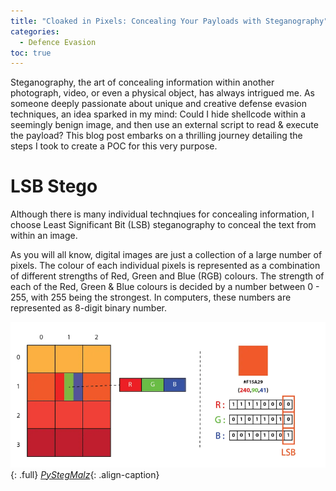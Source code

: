 ```yaml
---
title: "Cloaked in Pixels: Concealing Your Payloads with Steganography"
categories:
  - Defence Evasion
toc: true
---
```


Steganography, the art of concealing information within another photograph, video, or even a physical object, has always intrigued me. As someone deeply passionate about unique and creative defense evasion techniques, an idea sparked in my mind: Could I hide shellcode within a seemingly benign image, and then use an external script to read & execute the payload? This blog post embarks on a thrilling journey detailing the steps I took to create a POC for this very purpose.

# LSB Stego

Although there is many individual technqiues for concealing information, I choose Least Significant Bit (LSB) steganography to conceal the text from within an image. 

As you will all know, digital images are just a collection of a large number of pixels. The colour of each individual pixels is represented as a combination of different strengths of Red, Green and Blue (RGB) colours. The strength of each of the Red, Green & Blue colours is decided by a number between 0 - 255, with 255 being the strongest. In computers, these numbers are represented as 8-digit binary number.

[![1](/assets/images/PyStegMalz/1.png)](/assets/images/PyStegMalz/1.png){: .full}
[_PyStegMalz_](#https://medium.com/swlh/lsb-image-steganography-using-python-2bbbee2c69a2){: .align-caption}



